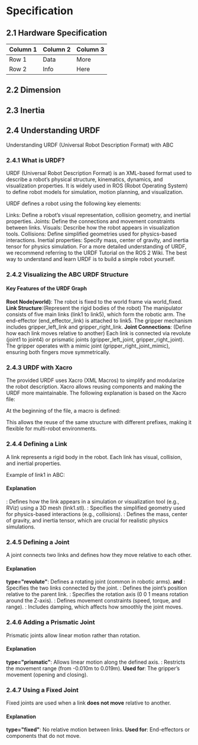 # Specification

## 2.1 Hardware Specification
| Column 1 | Column 2 | Column 3 |
|----------|----------|----------|
| Row 1    | Data     | More     |
| Row 2    | Info     | Here     |

## 2.2 Dimension

## 2.3 Inertia

## 2.4 Understanding URDF
Understanding URDF (Universal Robot Description Format) with ABC

### 2.4.1 What is URDF?
URDF (Universal Robot Description Format) is an XML-based format used to describe a robot’s physical structure, kinematics, dynamics, and visualization properties. It is widely used in ROS (Robot Operating System) to define robot models for simulation, motion planning, and visualization.

URDF defines a robot using the following key elements:

Links: Define a robot’s visual representation, collision geometry, and inertial properties.
Joints: Define the connections and movement constraints between links.
Visuals: Describe how the robot appears in visualization tools.
Collisions: Define simplified geometries used for physics-based interactions.
Inertial properties: Specify mass, center of gravity, and inertia tensor for physics simulation.
For a more detailed understanding of URDF, we recommend referring to the URDF Tutorial on the ROS 2 Wiki. The best way to understand and learn URDF is to build a simple robot yourself.

### 2.4.2 Visualizing the ABC URDF Structure
#### Key Features of the URDF Graph
**Root Node(world)**:
The robot is fixed to the world frame via world_fixed.
**Link Structure**:(Represent the rigid bodies of the robot)
The manipulator consists of five main links (link1 to link5), which form the robotic arm.
The end-effector (end_effector_link) is attached to link5.
The gripper mechanism includes gripper_left_link and gripper_right_link.
**Joint Connections**: (Define how each link moves relative to another)
Each link is connected via revolute (joint1 to joint4) or prismatic joints (gripper_left_joint, gripper_right_joint).
The gripper operates with a mimic joint (gripper_right_joint_mimic), ensuring both fingers move symmetrically.

### 2.4.3 URDF with Xacro
The provided URDF uses Xacro (XML Macros) to simplify and modularize the robot description. Xacro allows reusing components and making the URDF more maintainable.
The following explanation is based on the Xacro file:

At the beginning of the file, a macro is defined:

This allows the reuse of the same structure with different prefixes, making it flexible for multi-robot environments.

### 2.4.4 Defining a Link
A link represents a rigid body in the robot. Each link has visual, collision, and inertial properties.

Example of link1 in ABC:

#### Explanation

**<visual>**: Defines how the link appears in a simulation or visualization tool (e.g., RViz) using a 3D mesh (link1.stl).
**<collision>**: Specifies the simplified geometry used for physics-based interactions (e.g., collisions).
**<inertial>**: Defines the mass, center of gravity, and inertia tensor, which are crucial for realistic physics simulations.

### 2.4.5 Defining a Joint
A joint connects two links and defines how they move relative to each other.

#### Explanation

**type="revolute"**: Defines a rotating joint (common in robotic arms).
**<parent> and <child>**: Specifies the two links connected by the joint.
**<origin>**: Defines the joint’s position relative to the parent link.
**<axis>**: Specifies the rotation axis (0 0 1 means rotation around the Z-axis).
**<limit>**: Defines movement constraints (speed, torque, and range).
**<dynamics>**: Includes damping, which affects how smoothly the joint moves.

### 2.4.6 Adding a Prismatic Joint
Prismatic joints allow linear motion rather than rotation.

#### Explanation

**type="prismatic"**: Allows linear motion along the defined axis.
**<limit>**: Restricts the movement range (from -0.010m to 0.019m).
**Used for**: The gripper’s movement (opening and closing).

### 2.4.7 Using a Fixed Joint
Fixed joints are used when a link **does not move** relative to another.

#### Explanation

**type="fixed"**: No relative motion between links.
**Used for**: End-effectors or components that do not move.
